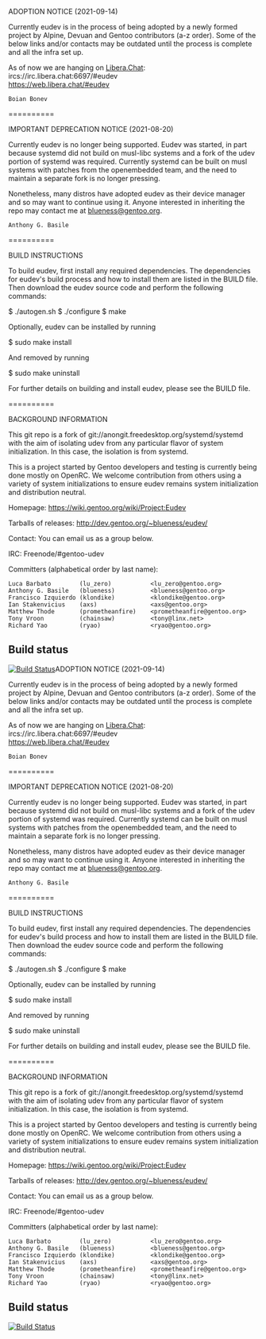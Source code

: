ADOPTION NOTICE (2021-09-14)

Currently eudev is in the process of being adopted by a newly formed project by Alpine, Devuan and Gentoo contributors (a-z order). Some of the below links and/or contacts may be outdated until the process is complete and all the infra set up.

As of now we are hanging on [Libera.Chat](https://libera.chat/):  
ircs://irc.libera.chat:6697/#eudev  
https://web.libera.chat/#eudev

	Boian Bonev

==========

IMPORTANT DEPRECATION NOTICE (2021-08-20)

Currently eudev is no longer being supported.  Eudev was started, in
part because systemd did not build on musl-libc systems and a fork
of the udev portion of systemd was required.  Currently systemd can
be built on musl systems with patches from the openembedded team, and
the need to maintain a separate fork is no longer pressing.

Nonetheless, many distros have adopted eudev as their device manager
and so may want to continue using it.  Anyone interested in inheriting
the repo may contact me at blueness@gentoo.org.

	Anthony G. Basile

==========

BUILD INSTRUCTIONS

To build eudev, first install any required dependencies. The dependencies for eudev's build process and how to install them are listed in the BUILD file. Then download the eudev source code and perform the following commands:

$ ./autogen.sh
$ ./configure
$ make

Optionally, eudev can be installed by running

$ sudo make install

And removed by running

$ sudo make uninstall

For further details on building and install eudev, please see the BUILD file.


==========

BACKGROUND INFORMATION

This git repo is a fork of git://anongit.freedesktop.org/systemd/systemd
with the aim of isolating udev from any particular flavor of system
initialization.  In this case, the isolation is from systemd.

This is a project started by Gentoo developers and testing is currently being
done mostly on OpenRC.  We welcome contribution from others using a variety of
system initializations to ensure eudev remains system initialization and
distribution neutral.

Homepage: https://wiki.gentoo.org/wiki/Project:Eudev

Tarballs of releases: http://dev.gentoo.org/~blueness/eudev/

Contact: You can email us as a group below.

IRC: Freenode/#gentoo-udev

Committers (alphabetical order by last name):

    Luca Barbato        (lu_zero)           <lu_zero@gentoo.org>
    Anthony G. Basile   (blueness)          <blueness@gentoo.org>
    Francisco Izquierdo (klondike)          <klondike@gentoo.org>
    Ian Stakenvicius    (axs)               <axs@gentoo.org>
    Matthew Thode       (prometheanfire)    <prometheanfire@gentoo.org>
    Tony Vroon          (chainsaw)          <tony@linx.net>
    Richard Yao         (ryao)              <ryao@gentoo.org>

## Build status
[![Build Status](https://travis-ci.org/gentoo/eudev.svg?branch=master)](https://travis-ci.org/gentoo/eudev)ADOPTION NOTICE (2021-09-14)

Currently eudev is in the process of being adopted by a newly formed project by Alpine, Devuan and Gentoo contributors (a-z order). Some of the below links and/or contacts may be outdated until the process is complete and all the infra set up.

As of now we are hanging on [Libera.Chat](https://libera.chat/):  
ircs://irc.libera.chat:6697/#eudev  
https://web.libera.chat/#eudev

	Boian Bonev

==========

IMPORTANT DEPRECATION NOTICE (2021-08-20)

Currently eudev is no longer being supported.  Eudev was started, in
part because systemd did not build on musl-libc systems and a fork
of the udev portion of systemd was required.  Currently systemd can
be built on musl systems with patches from the openembedded team, and
the need to maintain a separate fork is no longer pressing.

Nonetheless, many distros have adopted eudev as their device manager
and so may want to continue using it.  Anyone interested in inheriting
the repo may contact me at blueness@gentoo.org.

	Anthony G. Basile

==========

BUILD INSTRUCTIONS

To build eudev, first install any required dependencies. The dependencies for eudev's build process and how to install them are listed in the BUILD file. Then download the eudev source code and perform the following commands:

$ ./autogen.sh
$ ./configure
$ make

Optionally, eudev can be installed by running

$ sudo make install

And removed by running

$ sudo make uninstall

For further details on building and install eudev, please see the BUILD file.


==========

BACKGROUND INFORMATION

This git repo is a fork of git://anongit.freedesktop.org/systemd/systemd
with the aim of isolating udev from any particular flavor of system
initialization.  In this case, the isolation is from systemd.

This is a project started by Gentoo developers and testing is currently being
done mostly on OpenRC.  We welcome contribution from others using a variety of
system initializations to ensure eudev remains system initialization and
distribution neutral.

Homepage: https://wiki.gentoo.org/wiki/Project:Eudev

Tarballs of releases: http://dev.gentoo.org/~blueness/eudev/

Contact: You can email us as a group below.

IRC: Freenode/#gentoo-udev

Committers (alphabetical order by last name):

    Luca Barbato        (lu_zero)           <lu_zero@gentoo.org>
    Anthony G. Basile   (blueness)          <blueness@gentoo.org>
    Francisco Izquierdo (klondike)          <klondike@gentoo.org>
    Ian Stakenvicius    (axs)               <axs@gentoo.org>
    Matthew Thode       (prometheanfire)    <prometheanfire@gentoo.org>
    Tony Vroon          (chainsaw)          <tony@linx.net>
    Richard Yao         (ryao)              <ryao@gentoo.org>

## Build status
[![Build Status](https://travis-ci.org/gentoo/eudev.svg?branch=master)](https://travis-ci.org/gentoo/eudev)
